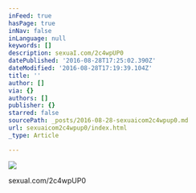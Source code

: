 ```yaml
---
inFeed: true
hasPage: true
inNav: false
inLanguage: null
keywords: []
description: sexuaI.com/2c4wpUP0
datePublished: '2016-08-28T17:25:02.390Z'
dateModified: '2016-08-28T17:19:39.104Z'
title: ''
author: []
via: {}
authors: []
publisher: {}
starred: false
sourcePath: _posts/2016-08-28-sexuaicom2c4wpup0.md
url: sexuaicom2c4wpup0/index.html
_type: Article

---
```

![](https://the-grid-user-content.s3-us-west-2.amazonaws.com/f484895e-5ae2-40d1-826b-e7c13a165d5d.jpg)

sexuaI.com/2c4wpUP0